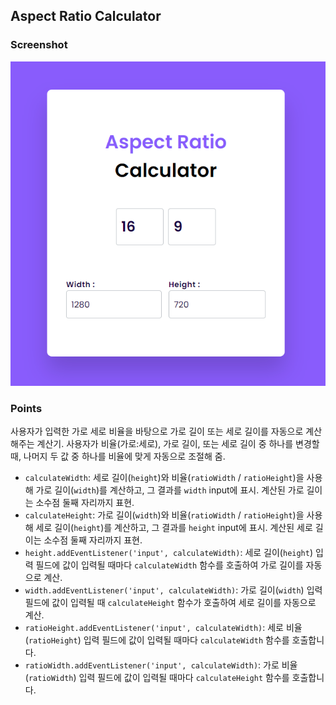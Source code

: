 ## Aspect Ratio Calculator

### Screenshot

![screenshot](screenshot.png)

### Points

사용자가 입력한 가로 세로 비율을 바탕으로 가로 길이 또는 세로 길이를 자동으로 계산해주는 계산기. 사용자가 비율(가로:세로), 가로 길이, 또는 세로 길이 중 하나를 변경할 때, 나머지 두 값 중 하나를 비율에 맞게 자동으로 조절해 줌.

- `calculateWidth`: 세로 길이(`height`)와 비율(`ratioWidth` / `ratioHeight`)을 사용해 가로 길이(`width`)를 계산하고, 그 결과를 `width` input에 표시. 계산된 가로 길이는 소수점 둘째 자리까지 표현.
- `calculateHeight`: 가로 길이(`width`)와 비율(`ratioWidth` / `ratioHeight`)을 사용해 세로 길이(`height`)를 계산하고, 그 결과를 `height` input에 표시. 계산된 세로 길이는 소수점 둘째 자리까지 표현.
- `height.addEventListener('input', calculateWidth)`: 세로 길이(`height`) 입력 필드에 값이 입력될 때마다 `calculateWidth` 함수를 호출하여 가로 길이를 자동으로 계산.
- `width.addEventListener('input', calculateWidth)`: 가로 길이(`width`) 입력 필드에 값이 입력될 때 `calculateHeight` 함수가 호출하여 세로 길이를 자동으로 계산.
- `ratioHeight.addEventListener('input', calculateWidth)`: 세로 비율(`ratioHeight`) 입력 필드에 값이 입력될 때마다 `calculateWidth` 함수를 호출합니다.
- `ratioWidth.addEventListener('input', calculateWidth)`: 가로 비율(`ratioWidth`) 입력 필드에 값이 입력될 때마다 `calculateHeight` 함수를 호출합니다.
